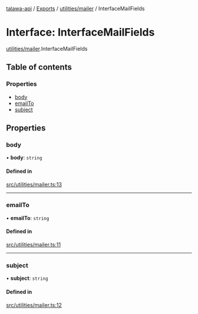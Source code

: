 [talawa-api](../README.md) / [Exports](../modules.md) / [utilities/mailer](../modules/utilities_mailer.md) / InterfaceMailFields

# Interface: InterfaceMailFields

[utilities/mailer](../modules/utilities_mailer.md).InterfaceMailFields

## Table of contents

### Properties

- [body](utilities_mailer.InterfaceMailFields.md#body)
- [emailTo](utilities_mailer.InterfaceMailFields.md#emailto)
- [subject](utilities_mailer.InterfaceMailFields.md#subject)

## Properties

### body

• **body**: `string`

#### Defined in

[src/utilities/mailer.ts:13](https://github.com/PalisadoesFoundation/talawa-api/blob/ae7aa4f/src/utilities/mailer.ts#L13)

___

### emailTo

• **emailTo**: `string`

#### Defined in

[src/utilities/mailer.ts:11](https://github.com/PalisadoesFoundation/talawa-api/blob/ae7aa4f/src/utilities/mailer.ts#L11)

___

### subject

• **subject**: `string`

#### Defined in

[src/utilities/mailer.ts:12](https://github.com/PalisadoesFoundation/talawa-api/blob/ae7aa4f/src/utilities/mailer.ts#L12)
